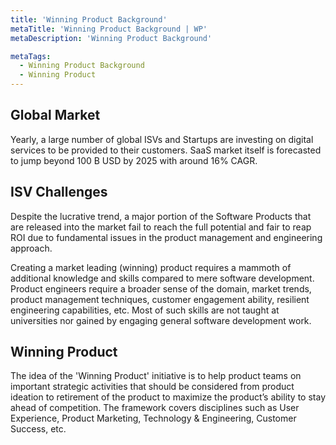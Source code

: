 ```yaml
---
title: 'Winning Product Background'
metaTitle: 'Winning Product Background | WP'
metaDescription: 'Winning Product Background'

metaTags:
  - Winning Product Background
  - Winning Product
---
```


## Global Market
Yearly, a large number of global ISVs and Startups are investing on digital services to be provided to their customers. SaaS market itself is forecasted to jump beyond 100 B USD by 2025 with around 16% CAGR. 

## ISV Challenges
Despite the lucrative trend, a major portion of the Software Products that are released into the market fail to reach the full potential and fair to reap ROI due to fundamental issues in the product management and engineering approach. 

Creating a market leading (winning) product requires a mammoth of additional knowledge and skills compared to mere software development. Product engineers require a broader sense of the domain, market trends, product management techniques, customer engagement ability, resilient engineering capabilities, etc. Most of such skills are not taught at universities nor gained by engaging general software development work.

## Winning Product
The idea of the 'Winning Product' initiative is to help product teams on important strategic activities that should be considered from product ideation to retirement of the product to maximize the product’s ability to stay ahead of competition. The framework covers disciplines such as User Experience, Product Marketing, Technology & Engineering, Customer Success, etc.


